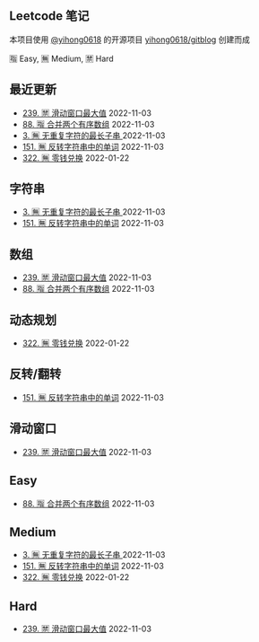 ## Leetcode 笔记
本项目使用 [@yihong0618](https://github.com/yihong0618) 的开源项目 [yihong0618/gitblog](https://github.com/yihong0618/gitblog) 创建而成


🈯️ Easy, 🈚️ Medium, 🈲 Hard
## 最近更新
- [239. 🈲 滑动窗口最大值](https://github.com/imtsingyun/LeetCode/issues/6) 2022-11-03
- [88. 🈯️ 合并两个有序数组](https://github.com/imtsingyun/LeetCode/issues/5) 2022-11-03
- [3. 🈚️ 无重复字符的最长子串 ](https://github.com/imtsingyun/LeetCode/issues/3) 2022-11-03
- [151. 🈚️ 反转字符串中的单词](https://github.com/imtsingyun/LeetCode/issues/2) 2022-11-03
- [322. 🈚️ 零钱兑换](https://github.com/imtsingyun/LeetCode/issues/1) 2022-01-22
## 字符串
- [3. 🈚️ 无重复字符的最长子串 ](https://github.com/imtsingyun/LeetCode/issues/3) 2022-11-03
- [151. 🈚️ 反转字符串中的单词](https://github.com/imtsingyun/LeetCode/issues/2) 2022-11-03
## 数组
- [239. 🈲 滑动窗口最大值](https://github.com/imtsingyun/LeetCode/issues/6) 2022-11-03
- [88. 🈯️ 合并两个有序数组](https://github.com/imtsingyun/LeetCode/issues/5) 2022-11-03
## 动态规划
- [322. 🈚️ 零钱兑换](https://github.com/imtsingyun/LeetCode/issues/1) 2022-01-22
## 反转/翻转
- [151. 🈚️ 反转字符串中的单词](https://github.com/imtsingyun/LeetCode/issues/2) 2022-11-03
## 滑动窗口
- [239. 🈲 滑动窗口最大值](https://github.com/imtsingyun/LeetCode/issues/6) 2022-11-03
## Easy
- [88. 🈯️ 合并两个有序数组](https://github.com/imtsingyun/LeetCode/issues/5) 2022-11-03
## Medium
- [3. 🈚️ 无重复字符的最长子串 ](https://github.com/imtsingyun/LeetCode/issues/3) 2022-11-03
- [151. 🈚️ 反转字符串中的单词](https://github.com/imtsingyun/LeetCode/issues/2) 2022-11-03
- [322. 🈚️ 零钱兑换](https://github.com/imtsingyun/LeetCode/issues/1) 2022-01-22
## Hard
- [239. 🈲 滑动窗口最大值](https://github.com/imtsingyun/LeetCode/issues/6) 2022-11-03
